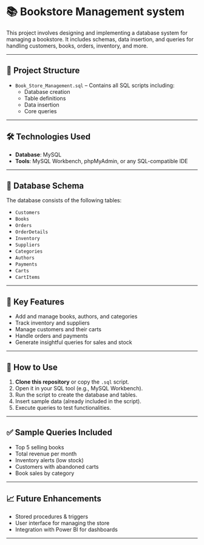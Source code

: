# 📚 Bookstore Management system

This project involves designing and implementing a database system for managing a bookstore. It includes schemas, data insertion, and queries for handling customers, books, orders, inventory, and more.

---

## 📂 Project Structure

- `Book_Store_Management.sql` – Contains all SQL scripts including:
  - Database creation
  - Table definitions
  - Data insertion
  - Core queries

---

## 🛠️ Technologies Used

- **Database**: MySQL
- **Tools**: MySQL Workbench, phpMyAdmin, or any SQL-compatible IDE

---

## 🧱 Database Schema

The database consists of the following tables:

- `Customers`
- `Books`
- `Orders`
- `OrderDetails`
- `Inventory`
- `Suppliers`
- `Categories`
- `Authors`
- `Payments`
- `Carts`
- `CartItems`

---

## 📌 Key Features

- Add and manage books, authors, and categories
- Track inventory and suppliers
- Manage customers and their carts
- Handle orders and payments
- Generate insightful queries for sales and stock

---

## 🚀 How to Use

1. **Clone this repository** or copy the `.sql` script.
2. Open it in your SQL tool (e.g., MySQL Workbench).
3. Run the script to create the database and tables.
4. Insert sample data (already included in the script).
5. Execute queries to test functionalities.

---

## ✅ Sample Queries Included

- Top 5 selling books
- Total revenue per month
- Inventory alerts (low stock)
- Customers with abandoned carts
- Book sales by category

---

## 📈 Future Enhancements

- Stored procedures & triggers
- User interface for managing the store
- Integration with Power BI for dashboards

---
